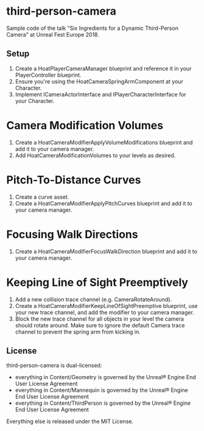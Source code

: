 # third-person-camera
Sample code of the talk "Six Ingredients for a Dynamic Third-Person Camera" at Unreal Fest Europe 2018.

## Setup

1. Create a HoatPlayerCameraManager blueprint and reference it in your PlayerController blueprint.
1. Ensure you're using the HoatCameraSpringArmComponent at your Character.
1. Implement ICameraActorInterface and IPlayerCharacterInterface for your Character.

# Camera Modification Volumes

1. Create a HoatCameraModifierApplyVolumeModifications blueprint and add it to your camera manager.
1. Add HoatCameraModificationVolumes to your levels as desired.

# Pitch-To-Distance Curves

1. Create a curve asset.
1. Create a HoatCameraModifierApplyPitchCurves blueprint and add it to your camera manager.

# Focusing Walk Directions

1. Create a HoatCameraModifierFocusWalkDirection blueprint and add it to your camera manager.

# Keeping Line of Sight Preemptively

1. Add a new collision trace channel (e.g. CameraRotateAround).
1. Create a HoatCameraModifierKeepLineOfSightPreemptive blueprint, use your new trace channel, and add the modifier to your camera manager.
1. Block the new trace channel for all objects in your level the camera should rotate around. Make sure to ignore the default Camera trace channel to prevent the spring arm from kicking in.

##  License

third-person-camera is dual-licensed:

* everything in Content/Geometry is governed by the Unreal® Engine End User License Agreement
* everything in Content/Mannequin is governed by the Unreal® Engine End User License Agreement
* everything in Content/ThirdPerson is governed by the Unreal® Engine End User License Agreement

Everything else is released under the MIT License.

